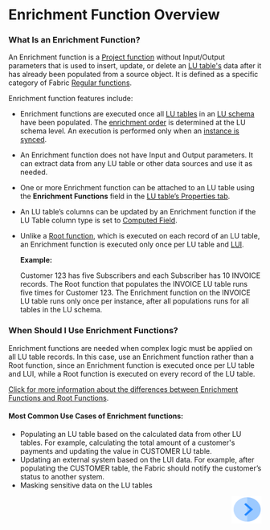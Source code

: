 # Enrichment Function Overview

### What Is an Enrichment Function? 

An Enrichment function is a [Project function](/articles/07_table_population/08_project_functions.md) without Input/Output parameters that is used to insert, update, or delete an [LU table's](/articles/06_LU_tables/01_LU_tables_overview.md) data after it has already been populated from a source object. It is defined as a specific category of Fabric [Regular functions](/articles/07_table_population/08_project_functions.md#regular-function).

Enrichment function features include:

- Enrichment functions are executed once all [LU tables](/articles/06_LU_tables/01_LU_tables_overview.md) in an [LU schema](/articles/03_logical_units/03_LU_schema_window.md) have been populated. The [enrichment order](/articles/03_logical_units/14_edit%20enrichment%20order.md#edit-enrichment-order) is determined at the LU schema level. An execution is performed only when an [instance is synced](/articles/14_sync_LU_instance/01_sync_LUI_overview.md).

- An Enrichment function does not have Input and Output parameters. It can extract data from any LU table or other data sources and use it as needed.

- One or more Enrichment function can be attached to an LU table using the **Enrichment Functions** field in the [LU table’s Properties tab](/articles/06_LU_tables/04_table_properties.md#enrichment-functions). 

- An LU table’s columns can be updated by an Enrichment function if the LU Table column type is set to [Computed Field](/articles/06_LU_tables/02_create_an_LU_table.md#column-type).

- Unlike a [Root function](/articles/07_table_population/11_1_creating_or_editing_a_root_function.md), which is executed on each record of an LU table, an Enrichment function is executed only once per LU table and [LUI](/articles/01_fabric_overview/02_fabric_glossary.md#lui). 

  **Example:**

  Customer 123 has five Subscribers and each Subscriber has 10 INVOICE records. The Root function that populates the INVOICE LU table runs five times for Customer 123. The Enrichment function on the INVOICE LU table runs only once per instance, after all populations runs for all tables in the LU schema.

### When Should I Use Enrichment Functions?

Enrichment functions are needed when complex logic must be applied on all LU table records. In this case, use an Enrichment function rather than a Root function, since an Enrichment function is executed once per LU table and LUI, while a Root function is executed on every record of the LU table.

[Click for more information about the differences between Enrichment Functions and Root Functions](/articles/10_enrichment_function/02_enrichment_vs_root_func_comparison_analysis.md).

#### Most Common Use Cases of Enrichment functions:

- Populating an LU table based on the calculated data from other LU tables. For example, calculating the total amount of a customer's payments and updating the value in CUSTOMER LU table.
- Updating an external system based on the LUI data. For example, after populating the CUSTOMER table, the Fabric should notify the customer’s status to another system. 
- Masking sensitive data on the LU tables



[<img align="right" width="60" height="54" src="/articles/images/Next.png">](/articles/10_enrichment_function/02_enrichment_vs_root_func_comparison_analysis.md)

 

 

